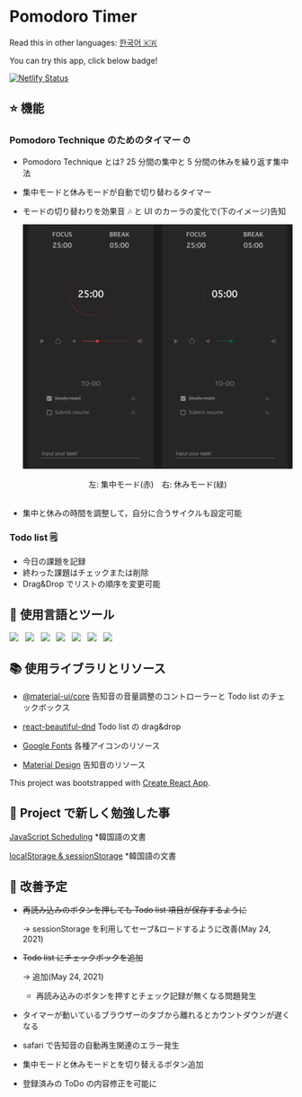 # Pomodoro Timer

Read this in other languages: [한국어 🇰🇷](README.ko.md)

You can try this app, click below badge!
</br>

<a href="https://stoic-shaw-001338.netlify.app/" target="_blank">![Netlify Status](https://api.netlify.com/api/v1/badges/aea01573-e082-44b4-8617-12e71bf71494/deploy-status)</a>

## ⭐️ 機能

### Pomodoro Technique のためのタイマー ⏱

- Pomodoro Technique とは? 25 分間の集中と 5 分間の休みを繰り返す集中法
- 集中モードと休みモードが自動で切り替わるタイマー
- モードの切り替わりを効果音 🎶 と UI のカーラの変化で(下のイメージ)告知

  ![inApp](public/images/pomodoro.png)
     <center>左: 集中モード(赤)　右: 休みモード(緑)</center>
  <br/>

- 集中と休みの時間を調整して，自分に合うサイクルも設定可能

### Todo list 🗒

- 今日の課題を記録
- 終わった課題はチェックまたは削除
- Drag&Drop でリストの順序を変更可能

## 🦄 使用言語とツール

<p>
    <img src="https://img.shields.io/badge/HTML-E34F26?style=flat&logo=HTML5&logoColor=white"/>&nbsp;&nbsp;
    <img src="https://img.shields.io/badge/CSS-1572B6?style=flat&logo=CSS3&logoColor=white"/>&nbsp;&nbsp;
    <img src="https://img.shields.io/badge/JavaScript-F7DF1E?style=flat&logo=JavaScript&logoColor=black"/>&nbsp;&nbsp;
    <img src="https://img.shields.io/badge/PostCSS-DD3A0A?style=flat&logo=PostCSS&logoColor=white"/>&nbsp;&nbsp;
    <img src="https://img.shields.io/badge/React-61DAFB?style=flat&logo=React&logoColor=black"/>&nbsp;&nbsp;
    <img src="https://img.shields.io/badge/Node.js-339933?style=flat&logo=Node.js&logoColor=white"/>&nbsp;&nbsp;
    <img src="https://img.shields.io/badge/Yarn-2C8EBB?style=flat&logo=Yarn&logoColor=white"/>&nbsp;&nbsp;
 </p>

## 📚 使用ライブラリとリソース

- [@material-ui/core](https://material-ui.com/) 告知音の音量調整のコントローラーと Todo list のチェックボックス

- [react-beautiful-dnd](https://github.com/atlassian/react-beautiful-dnd) Todo list の drag&drop

- [Google Fonts](https://fonts.google.com/icons) 各種アイコンのリソース

- [Material Design](https://material.io/design/sound/sound-resources.html) 告知音のリソース

This project was bootstrapped with [Create React App](https://github.com/facebook/create-react-app).

## 📖 Project で新しく勉強した事

[JavaScript Scheduling](https://www.notion.so/setTimeout-setInterval-ca77892ac1ab47e7bc85a893a2214b40) \*韓国語の文書

[localStorage & sessionStorage](https://www.notion.so/localStorage-SessionStorage-84651886d39c47a890e4d4b9f6c65ff3) \*韓国語の文書

## 🐛 改善予定

- ~~再読み込みのボタンを押しても Todo list 項目が保存するように~~

  → sessionStorage を利用してセーブ&ロードするように改善(May 24, 2021)

- ~~Todo list にチェックボックを追加~~

  → 追加(May 24, 2021)

  - 再読み込みのボタンを押すとチェック記録が無くなる問題発生

- タイマーが動いているブラウザーのタブから離れるとカウントダウンが遅くなる
- safari で告知音の自動再生関連のエラー発生
- 集中モードと休みモードとを切り替えるボタン追加
- 登録済みの ToDo の内容修正を可能に
